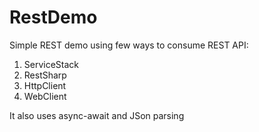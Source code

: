 # RestDemo
Simple REST demo using few ways to consume REST API:
1. ServiceStack
2. RestSharp
3. HttpClient
4. WebClient

It also uses async-await and JSon parsing

